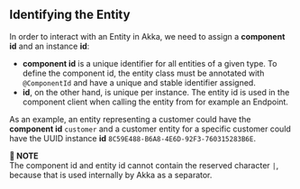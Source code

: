 ## Identifying the Entity

In order to interact with an Entity in Akka, we need to assign a **component id** and an instance **id**:

* **component id** is a unique identifier for all entities of a given type. To define the component id, the entity class must be annotated with `@ComponentId` and have a unique and stable identifier assigned.
* **id**, on the other hand, is unique per instance. The entity id is used in the component client when calling the entity from for example an Endpoint.

As an example, an entity representing a customer could have the **component id** `customer` and a customer entity for a specific customer could have the UUID instance **id** `8C59E488-B6A8-4E6D-92F3-760315283B6E`.

**📌 NOTE**\
The component id and entity id cannot contain the reserved character `|`, because that is used internally by Akka as a separator.
